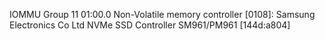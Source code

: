 IOMMU Group 11 01:00.0 Non-Volatile memory controller [0108]: Samsung Electronics Co Ltd NVMe SSD Controller SM961/PM961 [144d:a804]